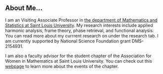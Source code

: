 

## About Me...

I am an Visiting Associate Professor in [the department of Mathematics and Statistics at Saint Louis University](https://mathstat.slu.edu/). My research interests include applied harmonic analysis, frame theory, phase retrieval, and functional analysis. You can read more about my currrent research on under the research tab. I am currently supported by National Science Foundation grant DMS-2154931.

I am also a faculty advisor for the student chapter of the Association for Women in Mathematics at Saint Louis University. You can check out this [webpage](https://mathstat.slu.edu/resources/awm) to learn more about the events of the chapter. 




